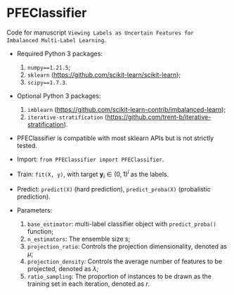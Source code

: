 # PFEClassifier

Code for manuscript `Viewing Labels as Uncertain Features for Imbalanced Multi-Label Learning`.

* Required Python 3 packages:
    1. `numpy==1.21.5`;
    2. `sklearn` (https://github.com/scikit-learn/scikit-learn);
    3. `scipy==1.7.3`.

* Optional Python 3 packages: 
    1. `imblearn` (https://github.com/scikit-learn-contrib/imbalanced-learn);
    2. `iterative-stratification` (https://github.com/trent-b/iterative-stratification).

* PFEClassifier is compatible with most sklearn APIs but is not strictly tested.

* Import: `from PFEClassifier import PFEClassifier`.

* Train: `fit(X, y)`, with target $\textbf{y}_i \in (0, 1)^l$ as the labels. 

* Predict: `predict(X)` (hard prediction), `predict_proba(X)` (probalistic prediction).

* Parameters: 
    1. `base_estimator`: multi-label classifier object with `predict_proba()` function;
    2. `n_estimators`: The ensemble size $s$;
    3. `projection_ratio`: Controls the projection dimensionality, denoted as $\mu$;
    4. `projection_density`: Controls the average number of features to be projected, denoted as $\lambda$;
    5. `ratio_sampling`: The proportion of instances to be drawn as the training set in each iteration, denoted as $r$.
